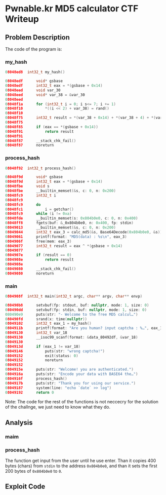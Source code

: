 # Pwnable.kr MD5 calculator CTF Writeup

## Problem Description

The code of the program is:

### my_hash

```c
08048ed8  int32_t my_hash()

08048edf      void* gsbase
08048edf      int32_t eax = *(gsbase + 0x14)
08048eed      void var_30
08048eed      void* var_38 = &var_30
08048eed      
08048f1a      for (int32_t i = 0; i s<= 7; i += 1)
08048f10          *((i << 2) + var_38) = rand()
08048f10      
08048f75      int32_t result = *(var_38 + 0x14) + *(var_38 + 4) + *(var_38 + 8) - *(var_38 + 0xc) + *(var_38 + 0x20) + *(var_38 + 0x1c) + *(var_38 + 0x10) - *(var_38 + 0x18)
08048f75      
08048f85      if (eax == *(gsbase + 0x14))
08048f91          return result
08048f91      
08048f87      __stack_chk_fail()
08048f87      noreturn
```

### process_hash

```c
08048f92  int32_t process_hash()

08048f9d      void* gsbase
08048f9d      int32_t eax = *(gsbase + 0x14)
08048fbe      void s
08048fbe      __builtin_memset(&s, c: 0, n: 0x200)
08048fc9      int32_t i
08048fc9      
08048fc9      do
08048fc1          i = getchar()
08048fc9      while (i != 0xa)
08048fde      __builtin_memset(s: 0x804b0e0, c: 0, n: 0x400)
08048ff8      fgets(buf: &_0x804b0e0, n: 0x400, fp: stdin)
08049013      __builtin_memset(&s, c: 0, n: 0x200)
08049044      int32_t eax_3 = calc_md5(&s, Base64Decode(0x804b0e0, &s))
08049061      printf(format: "MD5(data) : %s\n", eax_3)
0804906f      free(mem: eax_3)
08049077      int32_t result = eax ^ *(gsbase + 0x14)
08049077      
0804907e      if (result == 0)
0804908e          return result
0804908e      
08049080      __stack_chk_fail()
08049080      noreturn
```

### main

```c
0804908f  int32_t main(int32_t argc, char** argv, char** envp)

080490b8      setvbuf(fp: stdout, buf: nullptr, mode: 1, size: 0)
080490dd      setvbuf(fp: stdin, buf: nullptr, mode: 1, size: 0)
080490e9      puts(str: "- Welcome to the free MD5 calcul…")
080490fd      srand(x: time(nullptr))
08049102      int32_t eax_1 = my_hash()
0804911b      printf(format: "Are you human? input captcha : %…", eax_1)
08049130      int32_t var_18
08049130      __isoc99_scanf(format: &data_80492df, &var_18)
08049130      
0804913d      if (eax_1 != var_18)
08049146          puts(str: "wrong captcha!")
08049152          exit(status: 0)
08049152          noreturn
08049152      
0804915e      puts(str: "Welcome! you are authenticated.")
0804916a      puts(str: "Encode your data with BASE64 the…")
0804916f      process_hash()
0804917b      puts(str: "Thank you for using our service.")
08049187      system(line: "echo `date` >> log")
08049192      return 0
```
Note: The code for the rest of the functions is not neccecry for the solution of the challnge, we just need to know what they do.

## Analysis

### maim

### process_hash

The function get input from the user until he use enter. Than it copies 400 bytes (chars) from `stdin` to the address `0x804b0e0`, and than it sets the first 200 bytes of `0x804b0e0` to `0`.

## Exploit Code

```python

```



